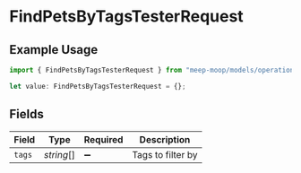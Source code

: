 # FindPetsByTagsTesterRequest

## Example Usage

```typescript
import { FindPetsByTagsTesterRequest } from "meep-moop/models/operations";

let value: FindPetsByTagsTesterRequest = {};
```

## Fields

| Field              | Type               | Required           | Description        |
| ------------------ | ------------------ | ------------------ | ------------------ |
| `tags`             | *string*[]         | :heavy_minus_sign: | Tags to filter by  |